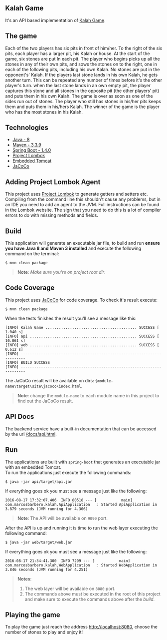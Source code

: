 Kalah Game
---
It's an API based implementation of [Kalah Game](https://en.wikipedia.org/wiki/Kalah).

The game
---
Each of the two players has six pits in front of him/her. To the right of the six pits, each player
has a larger pit, his Kalah or house. At the start of the game, six stones are put In each pit.
The player who begins picks up all the stones in any of their own pits, and sows the stones on to
the right, one in each of the following pits, including his own Kalah. No stones are put in the
opponent's' Kalah. If the players last stone lands in his own Kalah, he gets another turn. This can
be repeated any number of times before it's the other player's turn.
when the last stone lands in an own empty pit, the player captures this stone and all stones in
the opposite pit (the other players' pit) and puts them in his own Kalah.
The game is over as soon as one of the sides run out of stones. The player who still has stones
in his/her pits keeps them and puts them in his/hers Kalah. The winner of the game is the player
who has the most stones in his Kalah.

Technologies
---

   - [Java - 8](http://www.oracle.com/technetwork/pt/java/javase/downloads/jdk8-downloads-2133151.html)
   - [Maven - 3.3.9](https://maven.apache.org/download.cgi)
   - [Spring Boot - 1.4.0](http://projects.spring.io/spring-boot/)
   - [Project Lombok](https://projectlombok.org/)
   - [Embedded Tomcat](http://tomcat.apache.org/)
   - [JaCoCo](http://www.eclemma.org/jacoco/)
  
Adding Project Lombok Agent
---

This project uses [Project Lombok](http://projectlombok.org/features/index.html)
to generate getters and setters etc. Compiling from the command line this
shouldn't cause any problems, but in an IDE you need to add an agent
to the JVM. Full instructions can be found in the Lombok website. The
sign that you need to do this is a lot of compiler errors to do with
missing methods and fields.    
 
Build
---
This application will generate an executable jar file, to build and run **ensure you have Java 8 and Maven 3 installed** 
and execute the following command on the terminal:

```
$ mvn clean package
```

>**Note**: *Make sure you're on project root dir*.

Code Coverage
---
This project uses [JaCoCo](http://www.eclemma.org/jacoco/) for code coverage. To check it's result execute:

```
$ mvn clean package
```

When the tests finishes the result you'll see a message like this:
```
[INFO] Kalah Game ......................................... SUCCESS [  1.040 s]
[INFO] api ................................................ SUCCESS [ 10.061 s]
[INFO] web ................................................ SUCCESS [  0.612 s]
[INFO] ------------------------------------------------------------------------
[INFO] BUILD SUCCESS
[INFO] ------------------------------------------------------------------------
```

The JaCoCo result will be available on dirs: `$module-name\target\site\jacoco\index.html`.

>**Note**: change the `module-name` to each module name in this project to find out the JaCoCo result.

API Docs
---
The backend service have a built-in documentation that can be accessed by the uri [/docs/api.html](http://localhost:9090/docs/api.html).  

Run
---
The applications are built with `spring-boot` that generates an executable jar with an embedded Tomcat.  
To run the applications just execute the following commands:  

```
$ java -jar api/target/api.jar
```

If everything goes ok you must see a message just like the following:

```
2016-08-17 17:32:07.406  INFO 80518 --- [           main] com.marcosbarbero.kalah.ApiApplication   : Started ApiApplication in 3.879 seconds (JVM running for 4.306)
```

>**Note**: The API will be available on `9090` port.  

After the API is up and running it is time to run the web layer executing the following command:
```
$ java -jar web/target/web.jar
```

If everything goes ok you must see a message just like the following:
```
2016-08-17 21:34:41.300  INFO 7299 --- [           main] com.marcosbarbero.kalah.WebApplication   : Started WebApplication in 3.846 seconds (JVM running for 4.251)
```

>**Notes**:   
>1) The web layer will be available on `8080` port.  
>2) The commands above must be executed in the root of this project and make sure to execute the commands above after the *build*.

Playing the game
---
To play the game just reach the address [http://localhost:8080](http://localhost:8080), choose the number of stones to play
 and enjoy it!